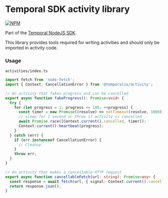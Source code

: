 # Temporal SDK activity library

[![NPM](https://img.shields.io/npm/v/temporalio/activity)](https://www.npmjs.com/package/@temporalio/activity)

Part of the [Temporal NodeJS SDK](https://www.npmjs.com/package/temporalio).

This library provides tools required for writing activities and should only be imported in activity code.

### Usage

`activities/index.ts`

```ts
import fetch from 'node-fetch';
import { Context, CancellationError } from '@temporalio/activity';

// An activity that fakes progress and can be cancelled
export async function fakeProgress(): Promise<void> {
  try {
    for (let progress = 1; progress <= 100; ++progress) {
      const timer = new Promise((resolve) => setTimeout(resolve, 1000));
      // sleep for 1 second or throw if activity is cancelled
      await Promise.race([Context.current().cancelled, timer]);
      Context.current().heartbeat(progress);
    }
  } catch (err) {
    if (err instanceof CancellationError) {
      // Cleanup
    }
    throw err;
  }
}

// An activity that makes a cancellable HTTP request
export async function cancellableFetch(url: string): Promise<any> {
  const response = await fetch(url, { signal: Context.current().cancellationSignal });
  return response.json();
}
```
